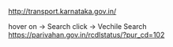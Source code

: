 http://transport.karnataka.gov.in/

hover on -> Search
click -> Vechile Search
https://parivahan.gov.in/rcdlstatus/?pur_cd=102


